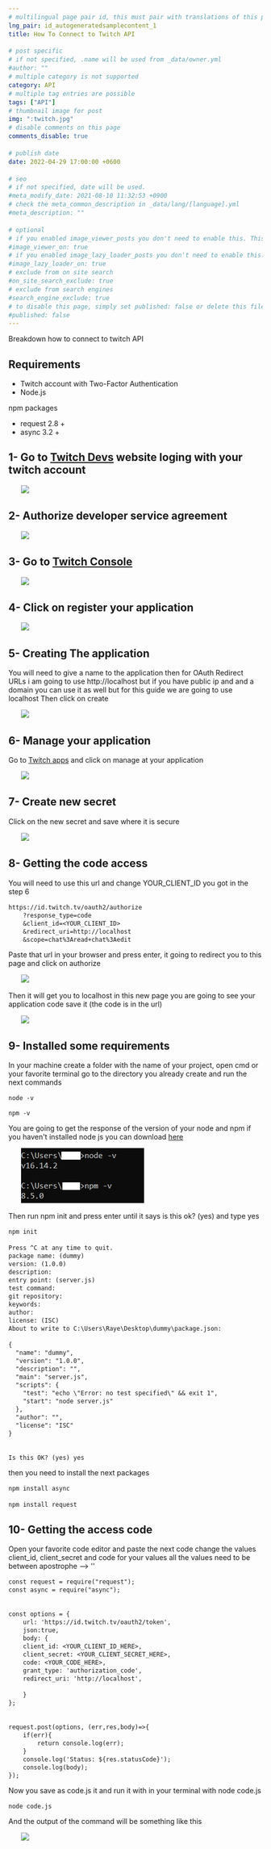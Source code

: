 ```yaml
---
# multilingual page pair id, this must pair with translations of this page. (This name must be unique)
lng_pair: id_autogeneratedsamplecontent_1
title: How To Connect to Twitch API

# post specific
# if not specified, .name will be used from _data/owner.yml
#author: ""
# multiple category is not supported
category: API
# multiple tag entries are possible
tags: ["API"]
# thumbnail image for post
img: ":twitch.jpg"
# disable comments on this page
comments_disable: true

# publish date
date: 2022-04-29 17:00:00 +0600

# seo
# if not specified, date will be used.
#meta_modify_date: 2021-08-10 11:32:53 +0900
# check the meta_common_description in _data/lang/[language].yml
#meta_description: ""

# optional
# if you enabled image_viewer_posts you don't need to enable this. This is only if image_viewer_posts = false
#image_viewer_on: true
# if you enabled image_lazy_loader_posts you don't need to enable this. This is only if image_lazy_loader_posts = false
#image_lazy_loader_on: true
# exclude from on site search
#on_site_search_exclude: true
# exclude from search engines
#search_engine_exclude: true
# to disable this page, simply set published: false or delete this file
#published: false
---
```


Breakdown how to connect to twitch API

## Requirements 

- Twitch account with Two-Factor Authentication
- Node.js

npm packages
- request 2.8 +
- async 3.2 +


## 1- Go to [Twitch Devs](https://dev.twitch.tv/) website loging with your twitch account 

<img src="https://i.imgur.com/zaEMZmD.jpg" style="margin-left: 5%" >

## 2- Authorize developer service agreement

<img src="https://i.imgur.com/N4cOVdZ.jpg" style="margin-left: 5%" >

## 3- Go to [Twitch Console](https://dev.twitch.tv/console)

<img src="https://i.imgur.com/sKNQQTH.jpg" style="margin-left: 5%" >

## 4- Click on register your application 
<img src="https://i.imgur.com/L8IyxLz.jpg" style="margin-left: 5%" >

## 5- Creating The application

You will need to give a name to the application then for OAuth Redirect URLs i am going to use http://localhost
but if you have public ip and and a domain you can use it as well but for this guide we are going to use localhost
Then click on create 

<img src="https://i.imgur.com/A9calQJ.jpg" style="margin-left: 5%" >


## 6- Manage your application

Go to [Twitch apps](https://dev.twitch.tv/console/apps) and click on manage at your application 

<img src="https://i.imgur.com/aSnd58P.jpg" style="margin-left: 5%" >

## 7- Create new secret

Click on the new secret and save where it is secure

<img src="https://i.imgur.com/lp4A4kf.jpg" style="margin-left: 5%" >


## 8- Getting the code access 
You will need to use this url and change YOUR_CLIENT_ID you got in the step 6

```
https://id.twitch.tv/oauth2/authorize
    ?response_type=code
    &client_id=<YOUR_CLIENT_ID>
    &redirect_uri=http://localhost
    &scope=chat%3Aread+chat%3Aedit
```

Paste that url in your browser and press enter, it going to redirect you to this page and click on authorize

<img src="https://i.imgur.com/BjPNbBr.jpg" style="margin-left: 5%" >

Then it will get you to localhost in this new page you are going to see your application code save it (the code is in the url)

<img src="https://i.imgur.com/r0uTJ3b.jpg" style="margin-left: 5%" >

## 9- Installed some requirements 

In your machine create a folder with the name of your project, open cmd or your favorite terminal go to the directory you already create and run the next commands 

```
node -v
```
```
npm -v
```
You are going to get the response of the version of your node and npm if you haven't installed node js you can download [here](https://nodejs.org/en/download/)

<img src="/assets/img/posts/Twitch_api/twitch_api_version.jpg" style="margin-left: 5%" >

Then run npm init and press enter until it says is this ok? (yes) and type yes

```
npm init

Press ^C at any time to quit.
package name: (dummy)
version: (1.0.0)
description:
entry point: (server.js)
test command:
git repository:
keywords:
author:
license: (ISC)
About to write to C:\Users\Raye\Desktop\dummy\package.json:

{
  "name": "dummy",
  "version": "1.0.0",
  "description": "",
  "main": "server.js",
  "scripts": {
    "test": "echo \"Error: no test specified\" && exit 1",
    "start": "node server.js"
  },
  "author": "",
  "license": "ISC"
}


Is this OK? (yes) yes
```
then you need to install the next packages

```
npm install async

npm install request 
```
## 10- Getting the access code 

Open your favorite code editor and paste the next code change the values client_id, client_secret and code for your values all the values need to be between apostrophe --> ''

```
const request = require("request");
const async = require("async");


const options = {
    url: 'https://id.twitch.tv/oauth2/token',
    json:true,
    body: {
    client_id: <YOUR_CLIENT_ID_HERE>,
    client_secret: <YOUR_CLIENT_SECRET_HERE>,
    code: <YOUR_CODE_HERE>,
    grant_type: 'authorization_code',
    redirect_uri: 'http://localhost',

    }
};


request.post(options, (err,res,body)=>{
    if(err){
        return console.log(err);
    }
    console.log('Status: ${res.statusCode}');
    console.log(body);  
});

```

Now you save as code.js it and run it with in your terminal with node code.js

```
node code.js
```

And the output of the command will be something like this 

<img src="https://i.imgur.com/jHYpzTx.jpg" style="margin-left: 5%" >